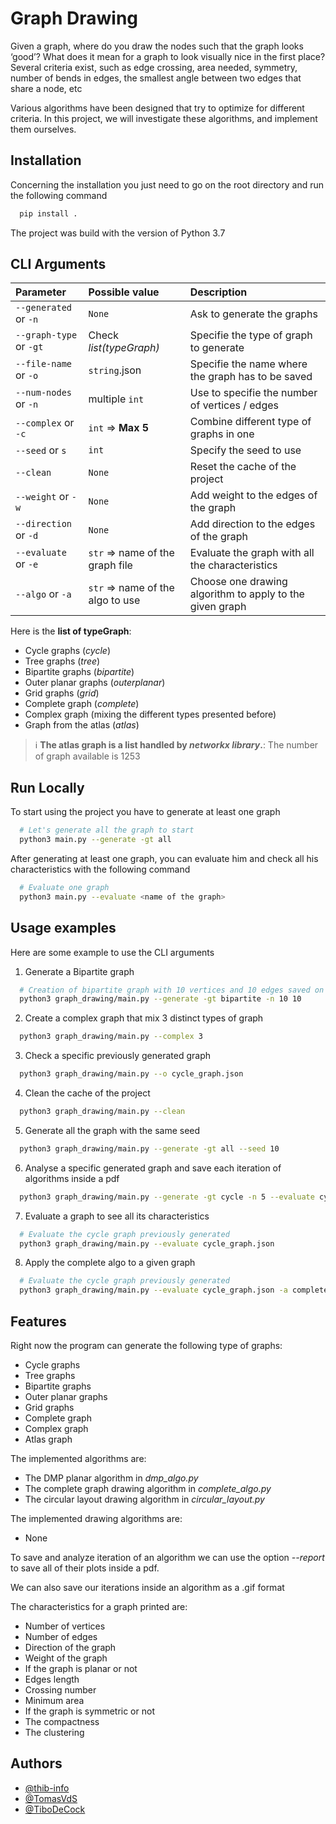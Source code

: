 
# Graph Drawing

Given a graph, where do you draw the nodes such that the graph looks ‘good’? What does it mean for a
graph to look visually nice in the first place? Several criteria exist, such as edge crossing, area needed,
symmetry, number of bends in edges, the smallest angle between two edges that share a node, etc

Various algorithms have been designed that try to optimize for different criteria. In this project, we will
investigate these algorithms, and implement them ourselves.

## Installation

Concerning the installation you just need to go on the root directory and run the following command

```bash
  pip install .
```
The project was build with the version of Python 3.7

## CLI Arguments
| Parameter               | Possible value                     | Description                						                        |
|:------------------------|:-----------------------------------|:---------------------------------------------------------|
| `--generated` or `-n`   | `None`   			                       | Ask to generate the graphs  					                        |
| `--graph-type` or `-gt` | Check *list(typeGraph)*            | Specifie the type of graph to generate  		               |
| `--file-name` or `-o`   | `string`.json 		                   | Specifie the name where the graph has to be saved        |
| `--num-nodes` or `-n`   | multiple `int`  	                  | Use to specifie the number of vertices / edges           |
| `--complex` or `-c`     | `int` => **Max 5**                 | Combine different type of graphs in one                  |
| `--seed` or `s`         | `int`  	                           | Specify the seed to use                                  |
| `--clean`               | `None`  	                          | Reset the cache of the project                           |
| `--weight` or `-w`      | `None`  	                          | Add weight to the edges of the graph                     |
| `--direction` or `-d`   | `None`  	                          | Add direction to the edges of the graph                  |
| `--evaluate` or `-e`    | `str` => name of the graph file  	 | Evaluate the graph with all the characteristics          |
| `--algo` or `-a`        | `str` => name of the algo to use   | Choose one drawing algorithm to apply to the given graph |


Here is the **list of typeGraph**:
- Cycle graphs (*cycle*)
- Tree graphs (*tree*)
- Bipartite graphs (*bipartite*)
- Outer planar graphs (*outerplanar*)
- Grid graphs (*grid*)
- Complete graph (*complete*)
- Complex graph (mixing the different types presented before)
- Graph from the atlas (*atlas*)

> :information_source: **The atlas graph is a list handled by *networkx library*.**: The number of graph available is 1253

## Run Locally

To start using the project you have to generate at least one graph

```bash
  # Let's generate all the graph to start
  python3 main.py --generate -gt all
```

After generating at least one graph, you can evaluate him and check all his characteristics with the following command

```bash
  # Evaluate one graph
  python3 main.py --evaluate <name of the graph>
```

## Usage examples

Here are some example to use the CLI arguments 

1. Generate a Bipartite graph 
```bash
  # Creation of bipartite graph with 10 vertices and 10 edges saved on the file bipartite_graph.json
  python3 graph_drawing/main.py --generate -gt bipartite -n 10 10
```

2. Create a complex graph that mix 3 distinct types of graph 
```bash
  python3 graph_drawing/main.py --complex 3
```

3. Check a specific previously generated graph
```bash
  python3 graph_drawing/main.py --o cycle_graph.json
```

4. Clean the cache of the project
```bash
  python3 graph_drawing/main.py --clean
```

5. Generate all the graph with the same seed
```bash
  python3 graph_drawing/main.py --generate -gt all --seed 10
```

6. Analyse a specific generated graph and save each iteration of algorithms inside a pdf
```bash
  python3 graph_drawing/main.py --generate -gt cycle -n 5 --evaluate cycle_graph.json --report cycle
```

7. Evaluate a graph to see all its characteristics
```bash
  # Evaluate the cycle graph previously generated
  python3 graph_drawing/main.py --evaluate cycle_graph.json
```

8. Apply the complete algo to a given graph 
```bash
  # Evaluate the cycle graph previously generated
  python3 graph_drawing/main.py --evaluate cycle_graph.json -a complete
```


## Features

Right now the program can generate the following type of graphs:
- Cycle graphs
- Tree graphs
- Bipartite graphs
- Outer planar graphs
- Grid graphs
- Complete graph
- Complex graph
- Atlas graph

The implemented algorithms are:
- The DMP planar algorithm in *dmp_algo.py*
- The complete graph drawing algorithm in *complete_algo.py*
- The circular layout drawing algorithm in *circular_layout.py*

The implemented drawing algorithms are:
- None

To save and analyze iteration of an algorithm we can use the option *--report*
to save all of their plots inside a pdf.

We can also save our iterations inside an algorithm as a .gif format

The characteristics for a graph printed are:
- Number of vertices
- Number of edges
- Direction of the graph
- Weight of the graph
- If the graph is planar or not
- Edges length
- Crossing number
- Minimum area 
- If the graph is symmetric or not
- The compactness
- The clustering


## Authors

- [@thib-info](https://www.github.com/thib-info)
- [@TomasVdS](https://github.com/TomasVdS)
- [@TiboDeCock](https://github.com/TiboDeCock)

